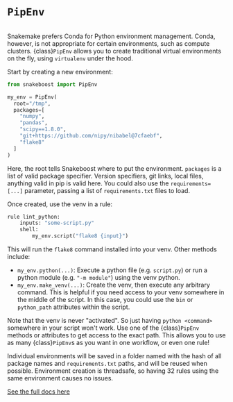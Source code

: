 # `PipEnv`

```{currentmodule} snakeboost
```

Snakemake prefers Conda for Python environment management.
Conda, however, is not appropriate for certain environments, such as compute clusters.
{class}`PipEnv` allows you to create traditional virtual environments on the fly, using `virtualenv` under the hood.

Start by creating a new environment:

```python
from snakeboost import PipEnv

my_env = PipEnv(
  root="/tmp",
  packages=[
    "numpy",
    "pandas",
    "scipy==1.8.0",
    "git+https://github.com/nipy/nibabel@7cfaebf",
    "flake8"
  ]
)
```

Here, the root tells Snakeboost where to put the environment.
`packages` is a list of valid package specifier.
Version specifiers, git links, local files, anything valid in pip is valid here.
You could also use the `requirements=[...]` parameter, passing a list of `requirements.txt` files to load.

Once created, use the venv in a rule:

```python
rule lint_python:
    inputs: "some-script.py"
    shell:
        my_env.script("flake8 {input}")
```

This will run the `flake8` command installed into your venv.
Other methods include:

- `my_env.python(...)`: Execute a python file (e.g. `script.py`) or run a python module (e.g. `"-m module"`) using the venv python.
- `my_env.make_venv(...)`: Create the venv, then execute any arbitrary command.
  This is helpful if you need access to your venv somewhere in the middle of the script.
  In this case, you could use the `bin` or `python_path` attributes within the script.

Note that the venv is never "activated".
So just having `python <command>` somewhere in your script won't work.
Use one of the {class}`PipEnv` methods or attributes to get access to the exact path.
This allows you to use as many {class}`PipEnv`s as you want in one workflow, or even one rule!

Individual environments will be saved in a folder named with the hash of all package names and `requirements.txt` paths, and will be reused when possible.
Environment creation is threadsafe, so having 32 rules using the same environment causes no issues.

[See the full docs here](PipEnv)
